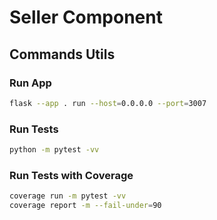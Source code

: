 # Seller Component

## Commands Utils

### Run App

```bash
flask --app . run --host=0.0.0.0 --port=3007
```

### Run Tests

```bash
python -m pytest -vv
```

### Run Tests with Coverage

```bash
coverage run -m pytest -vv
coverage report -m --fail-under=90
```